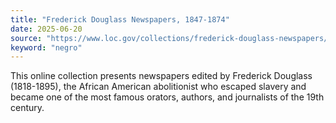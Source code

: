 ```yaml
---
title: "Frederick Douglass Newspapers, 1847-1874"
date: 2025-06-20
source: "https://www.loc.gov/collections/frederick-douglass-newspapers/about-this-collection/"
keyword: "negro"
---
```


This online collection presents newspapers edited by Frederick Douglass (1818-1895), the African American abolitionist who escaped slavery and became one of the most famous orators, authors, and journalists of the 19th century.

